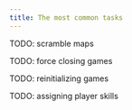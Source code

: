 ```yaml
---
title: The most common tasks
---
```


TODO: scramble maps

TODO: force closing games

TODO: reinitializing games

TODO: assigning player skills
